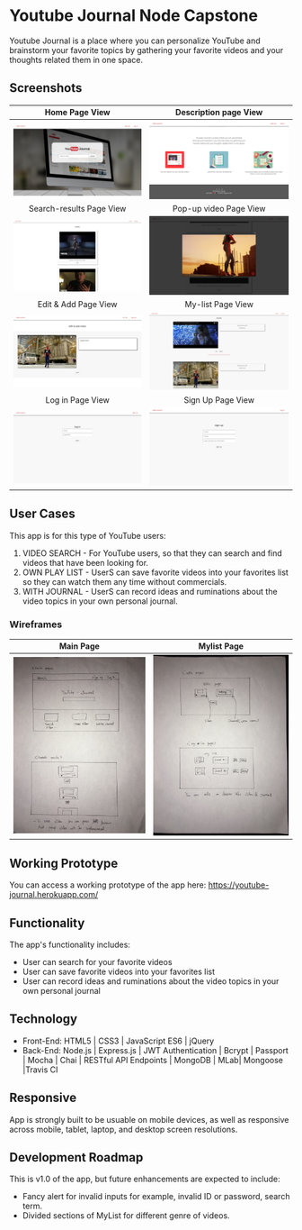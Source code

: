 # Youtube Journal Node Capstone

Youtube Journal is a place where you can personalize YouTube and brainstorm your favorite topics by gathering your favorite videos and your thoughts related them in one space.

## Screenshots

Home Page View | Description  page View
:-------------------------:|:-------------------------:
![Home Page](https://github.com/realnuno/youtube-journal-node-capstone/blob/master/readme-imgs/landing-page.png)  |  ![description  page](https://github.com/realnuno/youtube-journal-node-capstone/blob/master/readme-imgs/description-page.png)
Search-results Page View| Pop-up video Page View
![Search-results Page View](https://github.com/realnuno/youtube-journal-node-capstone/blob/master/readme-imgs/search-results-page.png) | ![Pop-up video Page View](https://github.com/realnuno/youtube-journal-node-capstone/blob/master/readme-imgs/popup-video-page.png)
Edit & Add Page View  | My-list Page View
![Edit & Add Page View](https://github.com/realnuno/youtube-journal-node-capstone/blob/master/readme-imgs/edit-page.png) | ![My-list Page View](https://github.com/realnuno/youtube-journal-node-capstone/blob/master/readme-imgs/mylist-page.png)
Log in Page View | Sign Up Page View
![Log in Page View](https://github.com/realnuno/youtube-journal-node-capstone/blob/master/readme-imgs/login-page.png) |![Sign Up Page View](https://github.com/realnuno/youtube-journal-node-capstone/blob/master/readme-imgs/signup-page.png)


## User Cases
This app is for this type of YouTube users:
1. VIDEO SEARCH - For YouTube users, so that they can search and find videos that have been looking for.
2. OWN PLAY LIST - UserS can save favorite videos into your favorites list so they can watch them any time without commercials.
3. WITH JOURNAL - UserS can record ideas and ruminations about the video topics in your own personal journal.


### Wireframes
Main Page             |  Mylist Page
:-------------------------:|:-------------------------:
![Main Page](https://github.com/realnuno/youtube-journal-node-capstone/blob/master/readme-imgs/main.jpg)  |  ![Mylist Page](https://github.com/realnuno/youtube-journal-node-capstone/blob/master/readme-imgs/mylist.jpg)

## Working Prototype
You can access a working prototype of the app here: https://youtube-journal.herokuapp.com/

## Functionality
The app's functionality includes:
* User can search for your favorite videos
* User can save favorite videos into your favorites list
* User can record ideas and ruminations about the video topics in your own personal journal

## Technology
* Front-End: HTML5 | CSS3 | JavaScript ES6 | jQuery
* Back-End: Node.js | Express.js | JWT Authentication | Bcrypt | Passport | Mocha | Chai | RESTful API Endpoints | MongoDB | MLab| Mongoose |Travis CI



## Responsive
App is strongly built to be usuable on mobile devices, as well as responsive across mobile, tablet, laptop, and desktop screen resolutions.

## Development Roadmap
This is v1.0 of the app, but future enhancements are expected to include:
* Fancy alert for invalid inputs for example, invalid ID or password, search term.
* Divided sections of MyList for different genre of videos.
